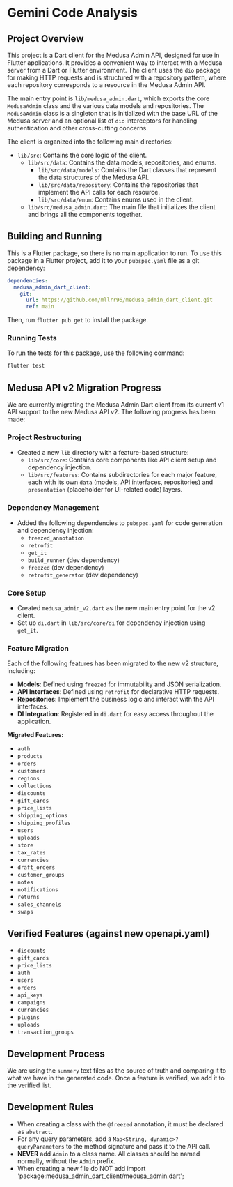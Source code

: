 # Gemini Code Analysis

## Project Overview

This project is a Dart client for the Medusa Admin API, designed for use in Flutter applications. It provides a convenient way to interact with a Medusa server from a Dart or Flutter environment. The client uses the `dio` package for making HTTP requests and is structured with a repository pattern, where each repository corresponds to a resource in the Medusa Admin API.

The main entry point is `lib/medusa_admin.dart`, which exports the core `MedusaAdmin` class and the various data models and repositories. The `MedusaAdmin` class is a singleton that is initialized with the base URL of the Medusa server and an optional list of `dio` interceptors for handling authentication and other cross-cutting concerns.

The client is organized into the following main directories:

-   `lib/src`: Contains the core logic of the client.
    -   `lib/src/data`: Contains the data models, repositories, and enums.
        -   `lib/src/data/models`: Contains the Dart classes that represent the data structures of the Medusa API.
        -   `lib/src/data/repository`: Contains the repositories that implement the API calls for each resource.
        -   `lib/src/data/enum`: Contains enums used in the client.
    -   `lib/src/medusa_admin.dart`: The main file that initializes the client and brings all the components together.

## Building and Running

This is a Flutter package, so there is no main application to run. To use this package in a Flutter project, add it to your `pubspec.yaml` file as a git dependency:

```yaml
dependencies:
  medusa_admin_dart_client:
    git:
      url: https://github.com/mllrr96/medusa_admin_dart_client.git
      ref: main
```

Then, run `flutter pub get` to install the package.

### Running Tests

To run the tests for this package, use the following command:

```bash
flutter test
```

## Medusa API v2 Migration Progress

We are currently migrating the Medusa Admin Dart client from its current v1 API support to the new Medusa API v2. The following progress has been made:

### Project Restructuring

-   Created a new `lib` directory with a feature-based structure:
    -   `lib/src/core`: Contains core components like API client setup and dependency injection.
    -   `lib/src/features`: Contains subdirectories for each major feature, each with its own `data` (models, API interfaces, repositories) and `presentation` (placeholder for UI-related code) layers.

### Dependency Management

-   Added the following dependencies to `pubspec.yaml` for code generation and dependency injection:
    -   `freezed_annotation`
    -   `retrofit`
    -   `get_it`
    -   `build_runner` (dev dependency)
    -   `freezed` (dev dependency)
    -   `retrofit_generator` (dev dependency)

### Core Setup

-   Created `medusa_admin_v2.dart` as the new main entry point for the v2 client.
-   Set up `di.dart` in `lib/src/core/di` for dependency injection using `get_it`.

### Feature Migration

Each of the following features has been migrated to the new v2 structure, including:

-   **Models**: Defined using `freezed` for immutability and JSON serialization.
-   **API Interfaces**: Defined using `retrofit` for declarative HTTP requests.
-   **Repositories**: Implement the business logic and interact with the API interfaces.
-   **DI Integration**: Registered in `di.dart` for easy access throughout the application.

**Migrated Features:**

-   `auth`
-   `products`
-   `orders`
-   `customers`
-   `regions`
-   `collections`
-   `discounts`
-   `gift_cards`
-   `price_lists`
-   `shipping_options`
-   `shipping_profiles`
-   `users`
-   `uploads`
-   `store`
-   `tax_rates`
-   `currencies`
-   `draft_orders`
-   `customer_groups`
-   `notes`
-   `notifications`
-   `returns`
-   `sales_channels`
-   `swaps`

## Verified Features (against new openapi.yaml)

- `discounts`
- `gift_cards`
- `price_lists`
- `auth`
- `users`
- `orders`
- `api_keys`
- `campaigns`
- `currencies`
- `plugins`
- `uploads`
- `transaction_groups`

## Development Process

We are using the `summery` text files as the source of truth and comparing it to what we have in the generated code. Once a feature is verified, we add it to the verified list.

## Development Rules

- When creating a class with the `@freezed` annotation, it must be declared as `abstract`.
- For any query parameters, add a `Map<String, dynamic>? queryParameters` to the method signature and pass it to the API call.
- **NEVER** add `Admin` to a class name. All classes should be named normally, without the `Admin` prefix.
- When creating a new file do NOT add import 'package:medusa_admin_dart_client/medusa_admin.dart';
